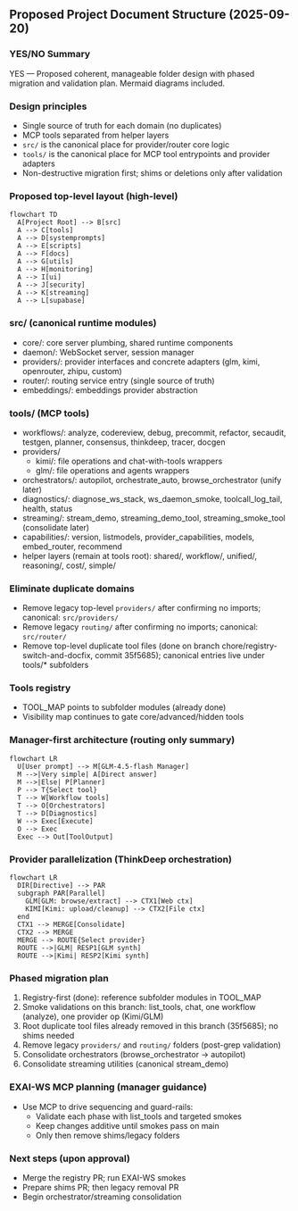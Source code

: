 ## Proposed Project Document Structure (2025-09-20)

### YES/NO Summary
YES — Proposed coherent, manageable folder design with phased migration and validation plan. Mermaid diagrams included.

### Design principles
- Single source of truth for each domain (no duplicates)
- MCP tools separated from helper layers
- `src/` is the canonical place for provider/router core logic
- `tools/` is the canonical place for MCP tool entrypoints and provider adapters
- Non-destructive migration first; shims or deletions only after validation

### Proposed top-level layout (high-level)
```mermaid
flowchart TD
  A[Project Root] --> B[src]
  A --> C[tools]
  A --> D[systemprompts]
  A --> E[scripts]
  A --> F[docs]
  A --> G[utils]
  A --> H[monitoring]
  A --> I[ui]
  A --> J[security]
  A --> K[streaming]
  A --> L[supabase]
```

### src/ (canonical runtime modules)
- core/: core server plumbing, shared runtime components
- daemon/: WebSocket server, session manager
- providers/: provider interfaces and concrete adapters (glm, kimi, openrouter, zhipu, custom)
- router/: routing service entry (single source of truth)
- embeddings/: embeddings provider abstraction

### tools/ (MCP tools)
- workflows/: analyze, codereview, debug, precommit, refactor, secaudit, testgen, planner, consensus, thinkdeep, tracer, docgen
- providers/
  - kimi/: file operations and chat-with-tools wrappers
  - glm/: file operations and agents wrappers
- orchestrators/: autopilot, orchestrate_auto, browse_orchestrator (unify later)
- diagnostics/: diagnose_ws_stack, ws_daemon_smoke, toolcall_log_tail, health, status
- streaming/: stream_demo, streaming_demo_tool, streaming_smoke_tool (consolidate later)
- capabilities/: version, listmodels, provider_capabilities, models, embed_router, recommend
- helper layers (remain at tools root): shared/, workflow/, unified/, reasoning/, cost/, simple/

### Eliminate duplicate domains
- Remove legacy top-level `providers/` after confirming no imports; canonical: `src/providers/`
- Remove legacy `routing/` after confirming no imports; canonical: `src/router/`
- Remove top-level duplicate tool files (done on branch chore/registry-switch-and-docfix, commit 35f5685); canonical entries live under tools/* subfolders

### Tools registry
- TOOL_MAP points to subfolder modules (already done)
- Visibility map continues to gate core/advanced/hidden tools

### Manager-first architecture (routing only summary)
```mermaid
flowchart LR
  U[User prompt] --> M[GLM-4.5-flash Manager]
  M -->|Very simple| A[Direct answer]
  M -->|Else| P[Planner]
  P --> T{Select tool}
  T --> W[Workflow tools]
  T --> O[Orchestrators]
  T --> D[Diagnostics]
  W --> Exec[Execute]
  O --> Exec
  Exec --> Out[ToolOutput]
```

### Provider parallelization (ThinkDeep orchestration)
```mermaid
flowchart LR
  DIR[Directive] --> PAR
  subgraph PAR[Parallel]
    GLM[GLM: browse/extract] --> CTX1[Web ctx]
    KIMI[Kimi: upload/cleanup] --> CTX2[File ctx]
  end
  CTX1 --> MERGE[Consolidate]
  CTX2 --> MERGE
  MERGE --> ROUTE{Select provider}
  ROUTE -->|GLM| RESP1[GLM synth]
  ROUTE -->|Kimi| RESP2[Kimi synth]
```

### Phased migration plan
1) Registry-first (done): reference subfolder modules in TOOL_MAP
2) Smoke validations on this branch: list_tools, chat, one workflow (analyze), one provider op (Kimi/GLM)
3) Root duplicate tool files already removed in this branch (35f5685); no shims needed
4) Remove legacy `providers/` and `routing/` folders (post-grep validation)
5) Consolidate orchestrators (browse_orchestrator -> autopilot)
6) Consolidate streaming utilities (canonical stream_demo)

### EXAI-WS MCP planning (manager guidance)
- Use MCP to drive sequencing and guard-rails:
  - Validate each phase with list_tools and targeted smokes
  - Keep changes additive until smokes pass on main
  - Only then remove shims/legacy folders

### Next steps (upon approval)
- Merge the registry PR; run EXAI-WS smokes
- Prepare shims PR; then legacy removal PR
- Begin orchestrator/streaming consolidation

